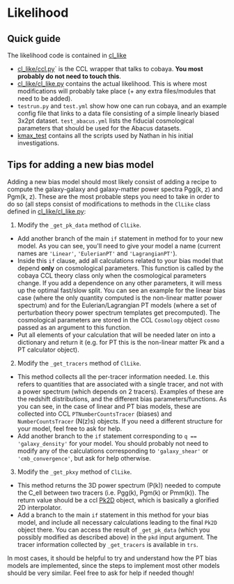 # Likelihood


## Quick guide

The likelihood code is contained in [cl_like](cl_like)
- [cl_like/ccl.py](cl_like/ccl.py)` is the CCL wrapper that talks to cobaya. **You most probably do not need to touch this**.
- [cl_like/cl_like.py](cl_like/cl_like.py) contains the actual likelihood. This is where most modifications will probably take place (+ any extra files/modules that need to be added).
- `testrun.py` and `test.yml` show how one can run cobaya, and an example config file that links to a data file consisting of a simple linearly biased 3x2pt dataset. `test_abacus.yml` lists the fiducial cosmological parameters that should be used for the Abacus datasets.
- [kmax_test](kmax_test) contains all the scripts used by Nathan in his initial investigations.

## Tips for adding a new bias model
Adding a new bias model should most likely consist of adding a recipe to compute the galaxy-galaxy and galaxy-matter power spectra Pgg(k, z) and Pgm(k, z). These are the most probable steps you need to take in order to do so (all steps consist of modifications to methods in the `ClLike` class defined in [cl_like/cl_like.py](cl_like/cl_like.py):
 1. Modify the `_get_pk_data` method of `ClLike`.
   - Add another branch of the main `if` statement in method for to your new model. As you can see, you'll need to give your model a name (current names are `'Linear'`, `'EulerianPT'` and `'LagrangianPT'`).
   - Inside this `if` clause, add all calculations related to your bias model that depend **only** on cosmological parameters. This function is called by the cobaya CCL theory class only when the cosmological parameters change. If you add a dependence on any other parameters, it will mess up the optimal fast/slow split. You can see an example for the linear bias case (where the only quantity computed is the non-linear matter power spectrum) and for the Eulerian/Lagrangian PT models (where a set of perturbation theory power spectrum templates get precomputed). The cosmological parameters are stored in the CCL `Cosmology` object `cosmo` passed as an argument to this function.
   - Put all elements of your calculation that will be needed later on into a dictionary and return it (e.g. for PT this is the non-linear matter Pk and a PT calculator object).
 2. Modify the `_get_tracers` method of `ClLike`.
   - This method collects all the per-tracer information needed. I.e. this refers to quantities that are associated with a single tracer, and not with a power spectrum (which depends on 2 tracers). Examples of these are the redshift distributions, and the different bias parameters/functions. As you can see, in the case of linear and PT bias models, these are collected into CCL `PTNumberCountsTracer` (biases) and `NumberCountsTracer` (N(z)s) objects. If you need a different structure for your model, feel free to ask for help.
   - Add another branch to the `if` statement corresponding to `q == 'galaxy_density'` for your model. You should probably not need to modify any of the calculations corresponding to `'galaxy_shear'` or `'cmb_convergence'`, but ask for help otherwise.
 3. Modify the `_get_pkxy` method of `ClLike`.
   - This method returns the 3D power spectrum (P(k)) needed to compute the C_ell between two tracers (i.e. Pgg(k), Pgm(k) or Pmm(k)). The return value should be a ccl [Pk2D](https://ccl.readthedocs.io/en/latest/api/pyccl.pk2d.html) object, which is basically a glorified 2D interpolator.
   - Add a branch to the main `if` statement in this method for your bias model, and include all necessary calculations leading to the final `Pk2D` object there. You can access the result of `_get_pk_data` (which you possibly modified as described above) in the `pkd` input argument. The tracer information collected by `_get_tracers` is available in `trs`.

In most cases, it should be helpful to try and understand how the PT bias models are implemented, since the steps to implement most other models should be very similar. Feel free to ask for help if needed though!
